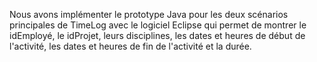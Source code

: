 Nous avons implémenter le prototype Java pour les deux scénarios principales de TimeLog avec le logiciel Eclipse qui permet de montrer le idEmployé, le idProjet, leurs disciplines, les dates et heures de début de l'activité, les dates et heures de fin de l'activité et la durée.
